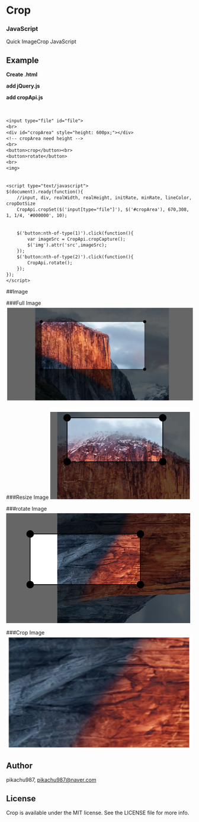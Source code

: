 # Crop
### JavaScript

Quick ImageCrop JavaScript

## Example

**Create .html**

**add jQuery.js**

**add cropApi.js**

~~~~


<input type="file" id="file">
<br>
<div id="cropArea" style="height: 600px;"></div>
<!-- cropArea need height -->
<br>
<button>crop</button><br>
<button>rotate</button>
<br>
<img>


<script type="text/javascript">
$(document).ready(function(){
    //input, div, realWidth, realHeight, initRate, minRate, lineColor, cropDotSize
    CropApi.cropSet($('input[type="file"]'), $('#cropArea'), 670,308, 1, 1/4, '#000000', 10);
    

    $('button:nth-of-type(1)').click(function(){
        var imageSrc = CropApi.cropCapture();
        $('img').attr('src',imageSrc);
    });
    $('button:nth-of-type(2)').click(function(){
        CropApi.rotate();
    });
});
</script>
~~~~

##Image

###Full Image
![Alt text](https://github.com/pikachu987/Crop/blob/master/exampleImages/full.png)

###Resize Image
![Alt text](https://github.com/pikachu987/Crop/blob/master/exampleImages/resize.png)

###rotate Image
![Alt text](https://github.com/pikachu987/Crop/blob/master/exampleImages/rotate.png)

###Crop Image
![Alt text](https://github.com/pikachu987/Crop/blob/master/exampleImages/crop.png)



## Author

pikachu987, pikachu987@naver.com

## License

Crop is available under the MIT license. See the LICENSE file for more info.
